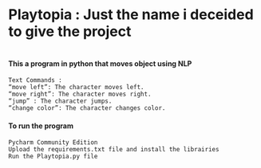 # Playtopia : Just the name i deceided to give the project
![]()
#### This a program in python that moves object using NLP

```
Text Commands :
“move left”: The character moves left.
“move right”: The character moves right.
“jump” : The character jumps.
“change color”: The character changes color.

```

#### To run the program

```
Pycharm Community Edition
Upload the requirements.txt file and install the librairies
Run the Playtopia.py file
```
